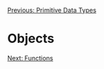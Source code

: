 [Previous: Primitive Data Types](../Lesson-4-Primitive-Data-Types/README.md)

# Objects

[Next: Functions](../Lesson-6-Functions/README.md)
